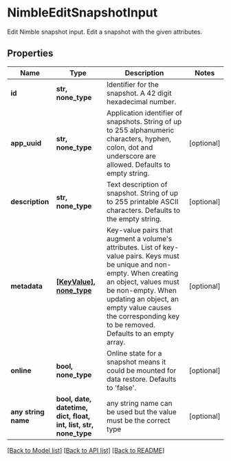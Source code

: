 # NimbleEditSnapshotInput

Edit Nimble snapshot input. Edit a snapshot with the given attributes.

## Properties
Name | Type | Description | Notes
------------ | ------------- | ------------- | -------------
**id** | **str, none_type** | Identifier for the snapshot. A 42 digit hexadecimal number. | 
**app_uuid** | **str, none_type** | Application identifier of snapshots. String of up to 255 alphanumeric characters, hyphen, colon, dot and underscore are allowed. Defaults to empty string. | [optional] 
**description** | **str, none_type** | Text description of snapshot. String of up to 255 printable ASCII characters. Defaults to the empty string. | [optional] 
**metadata** | [**[KeyValue], none_type**](KeyValue.md) | Key-value pairs that augment a volume&#39;s attributes. List of key-value pairs. Keys must be unique and non-empty. When creating an object, values must be non-empty. When updating an object, an empty value causes the corresponding key to be removed. Defaults to an empty array. | [optional] 
**online** | **bool, none_type** | Online state for a snapshot means it could be mounted for data restore. Defaults to &#39;false&#39;. | [optional] 
**any string name** | **bool, date, datetime, dict, float, int, list, str, none_type** | any string name can be used but the value must be the correct type | [optional]

[[Back to Model list]](../README.md#documentation-for-models) [[Back to API list]](../README.md#documentation-for-api-endpoints) [[Back to README]](../README.md)


